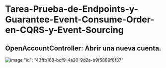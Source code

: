 # Tarea-Prueba-de-Endpoints-y-Guarantee-Event-Consume-Order-en-CQRS-y-Event-Sourcing

## OpenAccountController: Abrir una nueva cuenta.
![image](https://github.com/user-attachments/assets/5a169382-909e-42ce-b965-296876bea551)
"id": "43ffb168-bcf9-4a20-9d2a-b9f5889f8f37"
